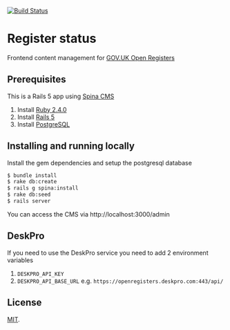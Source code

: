 [![Build Status](https://travis-ci.org/openregister/register-status.svg?branch=master)](https://travis-ci.org/openregister/register-status)

# Register status

Frontend content management for [GOV.UK Open Registers](https://registers.cloudapps.digital/)

## Prerequisites

This is a Rails 5 app using [Spina CMS](https://github.com/denkGroot/Spina)

1. Install [Ruby 2.4.0](https://www.ruby-lang.org/en/news/2016/12/25/ruby-2-4-0-released/)
2. Install [Rails 5](http://weblog.rubyonrails.org/2017/3/1/Rails-5-0-2-has-been-released/)
3. Install [PostgreSQL](https://www.postgresql.org/download/)

## Installing and running locally

Install the gem dependencies and setup the postgresql database

```bash
$ bundle install
$ rake db:create
$ rails g spina:install
$ rake db:seed
$ rails server
```

You can access the CMS via http://localhost:3000/admin

## DeskPro

If you need to use the DeskPro service you need to add 2 environment variables

1. `DESKPRO_API_KEY`
2. `DESKPRO_API_BASE_URL` e.g. `https://openregisters.deskpro.com:443/api/`

## License

[MIT](LICENSE.txt).
